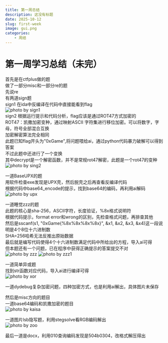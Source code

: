 ```yaml
---
title: 第一周总结
description: 这没有标题
date: 2025-10-12
slug: first-week
image: gui.png
categories:
    - 周结
---
```


# 第一周学习总结（未完）
首先是在ctfplus做的题  
做了一部分misc和一部分re的题  
先说re  
有两道sign题  
sign1 在ida中反编译在代码中直接能看到flag  
![photo by sign1](sign1.jpg)  
sign2 根据运行提示和代码分析，flag应该是通过ROT47方式加密的  
ROT47：凯撒加密变种，通过映射ASCII 字符集进行移位加密。可以将数字，字母，符号全部混合互换  
加密解密算法完全相同  
此题已知flag开头为"0xGame",将问题喂给ai，通过python代码暴力破解可以得到答案  
不过此题中还进行了一个变换  
其中decrypt是一个解密函数，并不是常规rot47解密，此题是一个rot47的变种  
![photo by sing2](sign2.jpg)  
  
一道BaseUPX的题  
用软件检查exe发现是UPX壳，然后脱壳之后再查看反编译代码  
根据代码中base64_encode的提示，找到base64的编码，再利用ai解码  
![photo by upx](UPX.jpg)
  
一道睡觉zzz的题  
此题的核心是sha-256，ASCII字符，长度验证，%8x格式说明符  
根据代码提示，format error和wrong的区别，先检查格式问题，再排查其他  
然后是sscanf(s1, "0xGame{%8x%8x%8x%8x}", &x1, &x2, &x3, &x4)这一段说明是4个8位十六进制数  
SHA=256哈希无法反推出原始数据  
最后就是编写代码使得4个十六进制数满足代码中所给出的方程，导入ai可得  
但本题还有一个问题，已在程序中获得正确提示的答案提交不对  
![photo by zzz](zzz.jpg) ![photo by zzz1](zzz1.jpg)  
  
一道简单异或题  
找到str函数对应代码，导入ai进行编译可得  
![photo by xor](xor.jpg)  
  
一道dydebug复杂加密问题，四种加密方式，也是利用ai解出，具体图片未保存  
  
然后是misc方向的题目  
一道base64编码和凯撒加密的题目  
![photo by kaisa](kaisa.jpg)  

一道图片lsb隐写题，利用stegsolve看RGB编码解出  
![photo by zoo](zoo.jpg)  
  
最后一道是docx，利用010查询编码发现是504b0304，改格式解压得出  
